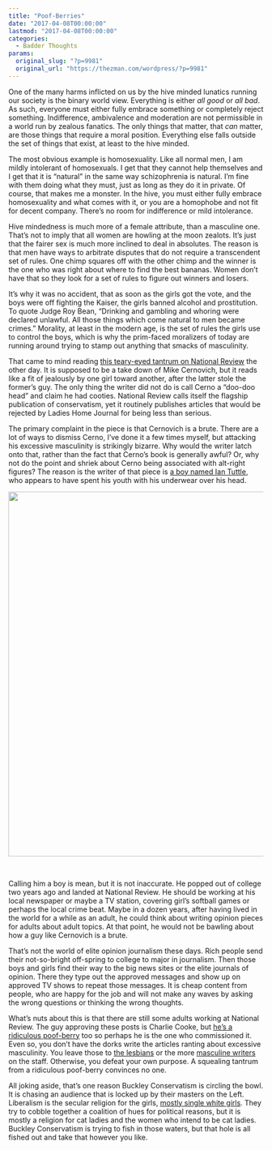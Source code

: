 ```yaml
---
title: "Poof-Berries"
date: "2017-04-08T00:00:00"
lastmod: "2017-04-08T00:00:00"
categories:
  - Badder Thoughts
params:
  original_slug: "?p=9981"
  original_url: "https://thezman.com/wordpress/?p=9981"
---
```


One of the many harms inflicted on us by the hive minded lunatics
running our society is the binary world view. Everything is either *all
good* or *all bad*. As such, everyone must either fully embrace
something or completely reject something. Indifference, ambivalence and
moderation are not permissible in a world run by zealous fanatics. The
only things that matter, that *can* matter, are those things that
require a moral position. Everything else falls outside the set of
things that exist, at least to the hive minded.

The most obvious example is homosexuality. Like all normal men, I am
mildly intolerant of homosexuals. I get that they cannot help themselves
and I get that it is “natural” in the same way schizophrenia is natural.
I’m fine with them doing what they must, just as long as they do it in
private. Of course, that makes me a monster. In the hive, you must
either fully embrace homosexuality and what comes with it, or you are a
homophobe and not fit for decent company. There’s no room for
indifference or mild intolerance.

Hive mindedness is much more of a female attribute, than a masculine
one. That’s not to imply that all women are howling at the moon zealots.
It’s just that the fairer sex is much more inclined to deal in
absolutes. The reason is that men have ways to arbitrate disputes that
do not require a transcendent set of rules. One chimp squares off with
the other chimp and the winner is the one who was right about where to
find the best bananas. Women don’t have that so they look for a set of
rules to figure out winners and losers.

It’s why it was no accident, that as soon as the girls got the vote, and
the boys were off fighting the Kaiser, the girls banned alcohol and
prostitution. To quote Judge Roy Bean, “Drinking and gambling and
whoring were declared unlawful. All those things which come natural to
men became crimes.” Morality, at least in the modern age, is the set of
rules the girls use to control the boys, which is why the prim-faced
moralizers of today are running around trying to stamp out anything that
smacks of masculinity.

That came to mind reading <a
href="http://www.nationalreview.com/article/446446/mike-cernovich-conspiracy-theories-fake-masculinity-donald-trump"
target="_blank">this teary-eyed tantrum on National Review</a> the other
day. It is supposed to be a take down of Mike Cernovich, but it reads
like a fit of jealously by one girl toward another, after the latter
stole the former’s guy. The only thing the writer did not do is call
Cerno a “doo-doo head” and claim he had cooties. National Review calls
itself the flagship publication of conservatism, yet it routinely
publishes articles that would be rejected by Ladies Home Journal for
being less than serious.

The primary complaint in the piece is that Cernovich is a brute. There
are a lot of ways to dismiss Cerno, I’ve done it a few times myself, but
attacking his excessive masculinity is strikingly bizarre. Why would the
writer latch onto that, rather than the fact that Cerno’s book is
generally awful? Or, why not do the point and shriek about Cerno being
associated with alt-right figures? The reason is the writer of that
piece is
<a href="http://nrinstitute.org/ian-tuttle" target="_blank">a boy named
Ian Tuttle</a>, who appears to have spent his youth with his underwear
over his head.

[<img
src="http://thezman.com/wordpress/wp-content/uploads/2017/04/maxresdefault.jpg"
class="alignleft size-full wp-image-9995" decoding="async"
sizes="(max-width: 1280px) 100vw, 1280px"
srcset="https://thezman.com/wordpress/wp-content/uploads/2017/04/maxresdefault.jpg 1280w, https://thezman.com/wordpress/wp-content/uploads/2017/04/maxresdefault-300x169.jpg 300w, https://thezman.com/wordpress/wp-content/uploads/2017/04/maxresdefault-768x432.jpg 768w, https://thezman.com/wordpress/wp-content/uploads/2017/04/maxresdefault-1024x576.jpg 1024w, https://thezman.com/wordpress/wp-content/uploads/2017/04/maxresdefault-500x281.jpg 500w"
width="1280" height="720" />](http://thezman.com/wordpress/wp-content/uploads/2017/04/maxresdefault.jpg)

 

Calling him a boy is mean, but it is not inaccurate. He popped out of
college two years ago and landed at National Review. He should be
working at his local newspaper or maybe a TV station, covering girl’s
softball games or perhaps the local crime beat. Maybe in a dozen years,
after having lived in the world for a while as an adult, he could think
about writing opinion pieces for adults about adult topics. At that
point, he would not be bawling about how a guy like Cernovich is a
brute.

That’s not the world of elite opinion journalism these days. Rich people
send their not-so-bright off-spring to college to major in journalism.
Then those boys and girls find their way to the big news sites or the
elite journals of opinion. There they type out the approved messages and
show up on approved TV shows to repeat those messages. It is cheap
content from people, who are happy for the job and will not make any
waves by asking the wrong questions or thinking the wrong thoughts.

What’s nuts about this is that there are still some adults working at
National Review. The guy approving these posts is Charlie Cooke, but <a
href="http://cdn.thefederalist.com/wp-content/uploads/2015/03/n_mj_cooke_130412-998x748.jpg"
target="_blank">he’s a ridiculous poof-berry</a> too so perhaps he is
the one who commissioned it. Even so, you don’t have the dorks write the
articles ranting about excessive masculinity. You leave those to <a
href="https://s3-us-west-2.amazonaws.com/vdare-live/wp-content/uploads/2016/03/16230531/Kevin_Williamson.jpg"
target="_blank">the lesbians</a> or the more <a
href="http://www.thewrap.com/wp-content/uploads/2015/11/katherine-timpf.jpg"
target="_blank">masculine writers</a> on the staff. Otherwise, you
defeat your own purpose. A squealing tantrum from a ridiculous
poof-berry convinces no one.

All joking aside, that’s one reason Buckley Conservatism is circling the
bowl. It is chasing an audience that is locked up by their masters on
the Left. Liberalism is the secular religion for the girls, <a
href="http://anepigone.blogspot.com/2017/03/detailed-demographic-breakdown-of-2016.html"
target="_blank">mostly single white girls</a>. They try to cobble
together a coalition of hues for political reasons, but it is mostly a
religion for cat ladies and the women who intend to be cat ladies.
Buckley Conservatism is trying to fish in those waters, but that hole is
all fished out and take that however you like.
